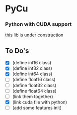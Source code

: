 # PyCu

### Python with CUDA support
this lib is under construction 

## To Do's

- [x] (define int16 class)
- [x] (define int32 class)
- [x] (define int64 class)
- [ ] (define float16 class)
- [ ] (define float32 class)
- [ ] (define float64 class)
- [ ] (link them together)
- [x] (link cuda file with python)
- [ ] (add some features init)
